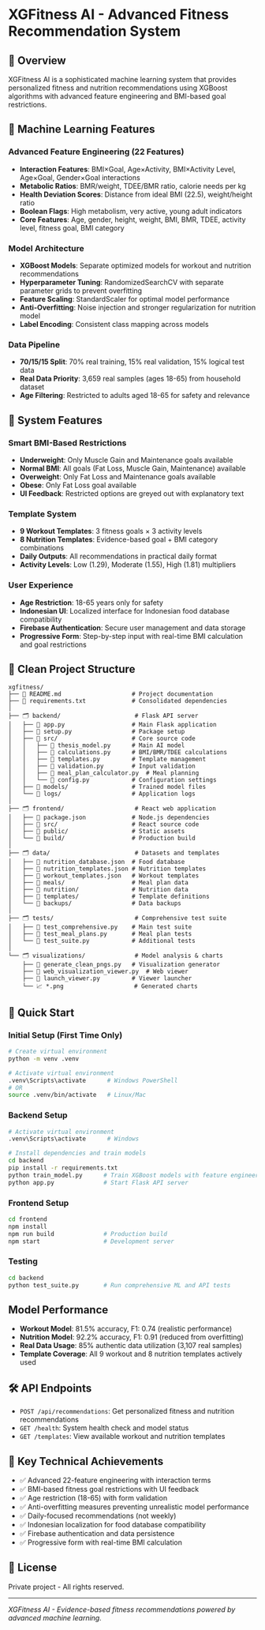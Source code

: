 # XGFitness AI - Advanced Fitness Recommendation System

## 🎯 Overview
XGFitness AI is a sophisticated machine learning system that provides personalized fitness and nutrition recommendations using XGBoost algorithms with advanced feature engineering and BMI-based goal restrictions.

## 🤖 Machine Learning Features

### Advanced Feature Engineering (22 Features)
- **Interaction Features**: BMI×Goal, Age×Activity, BMI×Activity Level, Age×Goal, Gender×Goal interactions
- **Metabolic Ratios**: BMR/weight, TDEE/BMR ratio, calorie needs per kg
- **Health Deviation Scores**: Distance from ideal BMI (22.5), weight/height ratio
- **Boolean Flags**: High metabolism, very active, young adult indicators
- **Core Features**: Age, gender, height, weight, BMI, BMR, TDEE, activity level, fitness goal, BMI category

### Model Architecture
- **XGBoost Models**: Separate optimized models for workout and nutrition recommendations
- **Hyperparameter Tuning**: RandomizedSearchCV with separate parameter grids to prevent overfitting
- **Feature Scaling**: StandardScaler for optimal model performance
- **Anti-Overfitting**: Noise injection and stronger regularization for nutrition model
- **Label Encoding**: Consistent class mapping across models

### Data Pipeline
- **70/15/15 Split**: 70% real training, 15% real validation, 15% logical test data
- **Real Data Priority**: 3,659 real samples (ages 18-65) from household dataset
- **Age Filtering**: Restricted to adults aged 18-65 for safety and relevance

## 🎯 System Features

### Smart BMI-Based Restrictions
- **Underweight**: Only Muscle Gain and Maintenance goals available
- **Normal BMI**: All goals (Fat Loss, Muscle Gain, Maintenance) available
- **Overweight**: Only Fat Loss and Maintenance goals available  
- **Obese**: Only Fat Loss goal available
- **UI Feedback**: Restricted options are greyed out with explanatory text

### Template System
- **9 Workout Templates**: 3 fitness goals × 3 activity levels
- **8 Nutrition Templates**: Evidence-based goal + BMI category combinations
- **Daily Outputs**: All recommendations in practical daily format
- **Activity Levels**: Low (1.29), Moderate (1.55), High (1.81) multipliers

### User Experience
- **Age Restriction**: 18-65 years only for safety
- **Indonesian UI**: Localized interface for Indonesian food database compatibility
- **Firebase Authentication**: Secure user management and data storage
- **Progressive Form**: Step-by-step input with real-time BMI calculation and goal restrictions

## 📁 Clean Project Structure

```
xgfitness/
├── 📄 README.md                    # Project documentation
├── 📄 requirements.txt             # Consolidated dependencies
│
├── 🗂️ backend/                     # Flask API server
│   ├── 📄 app.py                   # Main Flask application
│   ├── 📄 setup.py                 # Package setup
│   ├── 📁 src/                     # Core source code
│   │   ├── 📄 thesis_model.py      # Main AI model
│   │   ├── 📄 calculations.py      # BMI/BMR/TDEE calculations
│   │   ├── 📄 templates.py         # Template management
│   │   ├── 📄 validation.py        # Input validation
│   │   ├── 📄 meal_plan_calculator.py  # Meal planning
│   │   └── 📄 config.py            # Configuration settings
│   ├── 📁 models/                  # Trained model files
│   └── 📁 logs/                    # Application logs
│
├── 🗂️ frontend/                    # React web application
│   ├── 📄 package.json             # Node.js dependencies
│   ├── 📁 src/                     # React source code
│   ├── 📁 public/                  # Static assets
│   └── 📁 build/                   # Production build
│
├── 🗂️ data/                        # Datasets and templates
│   ├── 📄 nutrition_database.json  # Food database
│   ├── 📄 nutrition_templates.json # Nutrition templates
│   ├── 📄 workout_templates.json   # Workout templates
│   ├── 📁 meals/                   # Meal plan data
│   ├── 📁 nutrition/               # Nutrition data
│   ├── 📁 templates/               # Template definitions
│   └── 📁 backups/                 # Data backups
│
├── 🗂️ tests/                       # Comprehensive test suite
│   ├── 📄 test_comprehensive.py    # Main test suite
│   ├── 📄 test_meal_plans.py       # Meal plan tests
│   └── 📄 test_suite.py            # Additional tests
│
└── 🗂️ visualizations/              # Model analysis & charts
    ├── 📄 generate_clean_pngs.py   # Visualization generator
    ├── 📄 web_visualization_viewer.py  # Web viewer
    ├── 📄 launch_viewer.py         # Viewer launcher
    └── 📈 *.png                    # Generated charts
```

## 🚀 Quick Start

### Initial Setup (First Time Only)
```bash
# Create virtual environment
python -m venv .venv

# Activate virtual environment
.venv\Scripts\activate      # Windows PowerShell
# OR
source .venv/bin/activate   # Linux/Mac
```

### Backend Setup
```bash
# Activate virtual environment
.venv\Scripts\activate      # Windows

# Install dependencies and train models
cd backend
pip install -r requirements.txt
python train_model.py      # Train XGBoost models with feature engineering
python app.py              # Start Flask API server
```

### Frontend Setup
```bash
cd frontend
npm install
npm run build              # Production build
npm start                  # Development server
```

### Testing
```bash
cd backend
python test_suite.py       # Run comprehensive ML and API tests
```

##  Model Performance
- **Workout Model**: 81.5% accuracy, F1: 0.74 (realistic performance)
- **Nutrition Model**: 92.2% accuracy, F1: 0.91 (reduced from overfitting)
- **Real Data Usage**: 85% authentic data utilization (3,107 real samples)
- **Template Coverage**: All 9 workout and 8 nutrition templates actively used

## 🛠️ API Endpoints
- `POST /api/recommendations`: Get personalized fitness and nutrition recommendations
- `GET /health`: System health check and model status
- `GET /templates`: View available workout and nutrition templates

## 🔄 Key Technical Achievements
- ✅ Advanced 22-feature engineering with interaction terms
- ✅ BMI-based fitness goal restrictions with UI feedback
- ✅ Age restriction (18-65) with form validation
- ✅ Anti-overfitting measures preventing unrealistic model performance
- ✅ Daily-focused recommendations (not weekly)
- ✅ Indonesian localization for food database compatibility
- ✅ Firebase authentication and data persistence
- ✅ Progressive form with real-time BMI calculation

## 📄 License
Private project - All rights reserved.

---
*XGFitness AI - Evidence-based fitness recommendations powered by advanced machine learning.*

